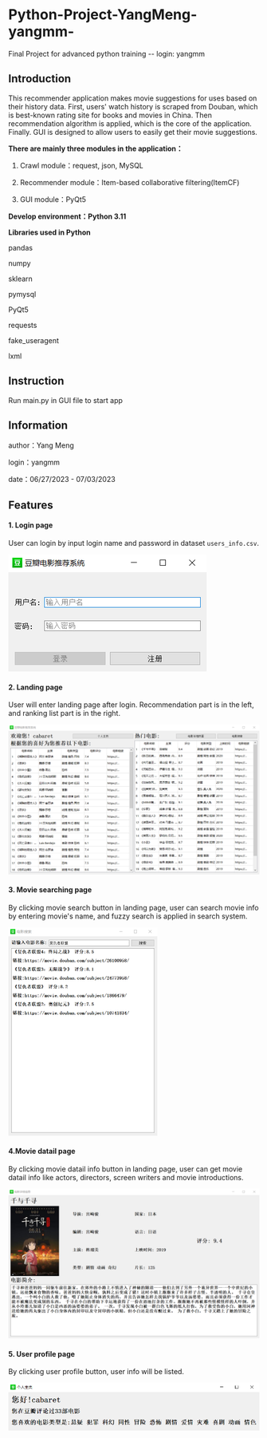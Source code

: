 # Python-Project-YangMeng-yangmm-
Final Project for advanced python training -- login: yangmm

## Introduction
This recommender application makes movie suggestions for uses based on their history data. First, users' watch history is scraped from Douban, which is best-known rating site for books and movies in China. Then recommendation algorithm is applied, which is the core of the application. Finally. GUI is designed to allow users to easily get their movie suggestions.  

**There are mainly three modules in the application：**

1. Crawl module：request, json, MySQL 

2. Recommender module：Item-based collaborative filtering(ItemCF)

3. GUI module：PyQt5

**Develop environment：Python 3.11**

**Libraries used in Python**

pandas

numpy

sklearn

pymysql

PyQt5

requests

fake_useragent

lxml

## Instruction
Run main.py in GUI file to start app

## Information

author：Yang Meng

login：yangmm

date：06/27/2023 - 07/03/2023

## ​Features
#### 1.  Login page
User can login by input login name and password in dataset `users_info.csv`.

![登录注册界面.png](https://github.com/Giyn/DoubanMovieRecommendationSystem/blob/master/Screenshot/%E7%99%BB%E5%BD%95%E6%B3%A8%E5%86%8C%E7%95%8C%E9%9D%A2.png?raw=true)

#### 2. Landing page
User will enter landing page after login. Recommendation part is in the left, and ranking list part is in the right. 

![用户主界面.png](https://github.com/Giyn/DoubanMovieRecommendationSystem/blob/master/Screenshot/%E7%94%A8%E6%88%B7%E4%B8%BB%E7%95%8C%E9%9D%A2.png?raw=true)

#### 3. Movie searching page 
By clicking movie search button in landing page, user can search movie info by entering movie's name, and fuzzy search is applied in search system. 

<img src="https://github.com/Giyn/DoubanMovieRecommendationSystem/blob/master/Screenshot/%E7%94%B5%E5%BD%B1%E6%90%9C%E7%B4%A2%E7%95%8C%E9%9D%A2.png?raw=true" alt="电影搜索界面.png" style="zoom: 50%;" />

#### 4.Movie datail page
By clicking movie datail info button in landing page, user can get movie datail info like actors, directors, screen writers and movie introductions.  

![电影详情界面.png](https://github.com/Giyn/DoubanMovieRecommendationSystem/blob/master/Screenshot/%E7%94%B5%E5%BD%B1%E8%AF%A6%E6%83%85%E7%95%8C%E9%9D%A2.png?raw=true)

#### 5. User profile page
By clicking user profile button, user info will be listed.  

![用户个人界面.png](https://github.com/Giyn/DoubanMovieRecommendationSystem/blob/master/Screenshot/%E7%94%A8%E6%88%B7%E4%B8%AA%E4%BA%BA%E7%95%8C%E9%9D%A2.png?raw=true)
